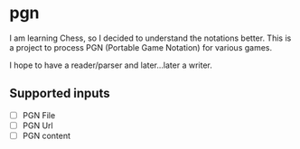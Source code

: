 # pgn

I am learning Chess, so I decided to understand the notations better.
This is a project to process PGN (Portable Game Notation) for various games.

I hope to have a reader/parser and later...later a writer.

## Supported inputs

- [ ] PGN File
- [ ] PGN Url
- [ ] PGN content
